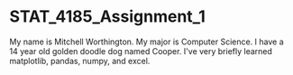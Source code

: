 # STAT_4185_Assignment_1
My name is Mitchell Worthington.
My major is Computer Science.
I have a 14 year old golden doodle dog named Cooper.
I've very briefly learned matplotlib, pandas, numpy, and excel.